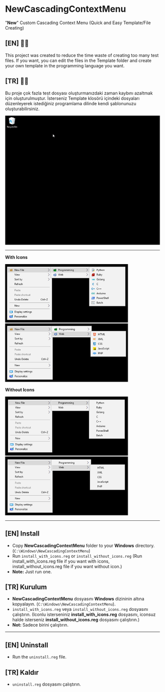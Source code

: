 # NewCascadingContextMenu
"**New**" Custom Cascading Context Menu (Quick and Easy Template/File Creating)

## [EN] :man_shrugging:
This project was created to reduce the time waste of creating too many test files. If you want, you can edit the files in the Template folder and create your own template in the programming language you want.

## [TR] :man_shrugging:
Bu proje çok fazla test dosyası oluşturmanızdaki zaman kaybını azaltmak için oluşturulmuştur. İsterseniz Template klosörü içindeki dosyaları düzenleyerek istediğiniz programlama dilinde kendi şablonunuzu oluşturabilirsiniz.


![Gif](/README_Assets/gif.gif)


-------------

**With Icons**

<p float="left">
<img src="README_Assets/icon.png" width="400">
<img src="README_Assets/icon2.png" width="400">
</p>

**Without Icons**

<p>
<img src="README_Assets/non_icon.png" width="400">
<img src="README_Assets/non_icon2.png" width="400">
</p>

-------------


## [EN] Install 
* Copy **NewCascadingContextMenu** folder to your **Windows** directory. (`` C:\Windows\NewCascadingContextMenu ``)
* Run ``install_with_icons.reg`` or ``install_without_icons.reg`` (Run install_with_icons.reg file if you want with icons, install_without_icons.reg file if you want without icon.) 
* **Note:** Just run one.

## [TR] Kurulum 
* **NewCascadingContextMenu** dosyasını **Windows** dizininin altına kopyalayın. (`` C:\Windows\NewCascadingContextMenu ``).
* ``install_with_icons.reg`` veya ``install_without_icons.reg`` dosyasını çalıştırın. (Iconlu isterseniniz **install_with_icons.reg** dosyasını, iconsuz halde isterseniz **install_without_icons.reg** dosyasını çalıştırın.) 
* **Not:** Sadece birini çalıştırın.

-------------


## [EN] Uninstall 
* Run the `uninstall.reg` file.  

## [TR] Kaldır 
* `uninstall.reg` dosyasını çalıştırın.